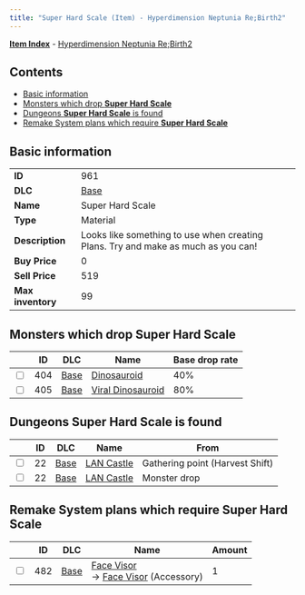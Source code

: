 ```yaml
---
title: "Super Hard Scale (Item) - Hyperdimension Neptunia Re;Birth2"
---
```


[**Item Index**](/neptunia/rb2/item/index.html) - [Hyperdimension Neptunia Re;Birth2](/neptunia/rb2)

## Contents

- [Basic information](#basic-information)
- [Monsters which drop **Super Hard Scale**](#monsters-which-drop-super-hard-scale)
- [Dungeons **Super Hard Scale** is found](#dungeons-super-hard-scale-is-found)
- [Remake System plans which require **Super Hard Scale**](#remake-system-plans-which-require-super-hard-scale)

## Basic information

|   |   |
| -- | -- |
| **ID** | 961 |
| **DLC** | [Base](/neptunia/rb2/dlc/0-base.html) |
| **Name** | Super Hard Scale |
| **Type** | Material |
| **Description** | Looks like something to use when creating Plans. Try and make as much as you can! |
| **Buy Price** | 0 |
| **Sell Price** | 519 |
| **Max inventory** | 99 |

## Monsters which drop **Super Hard Scale**

|    | ID | DLC | Name | Base drop rate |
| -- | -- | --- | ---- | -------------- |
| <input type="checkbox" id="rb2-monster-0-404" class="trackbox" /> | 404 | [Base](/neptunia/rb2/dlc/0-base.html) | [Dinosauroid](/neptunia/rb2/monster/0-404-dinosauroid.html) | 40% |
| <input type="checkbox" id="rb2-monster-0-405" class="trackbox" /> | 405 | [Base](/neptunia/rb2/dlc/0-base.html) | [Viral Dinosauroid](/neptunia/rb2/monster/0-405-viral-dinosauroid.html) | 80% |

## Dungeons **Super Hard Scale** is found

|    | ID | DLC | Name | From |
| -- | -- | --- | ---- | ---- |
| <input type="checkbox" id="rb2-dungeon-0-22" class="trackbox" /> | 22 | [Base](/neptunia/rb2/dlc/0-base.html) | [LAN Castle](/neptunia/rb2/dungeon/0-22-lan-castle.html) | Gathering point (Harvest Shift) |
| <input type="checkbox" id="rb2-dungeon-0-22" class="trackbox" /> | 22 | [Base](/neptunia/rb2/dlc/0-base.html) | [LAN Castle](/neptunia/rb2/dungeon/0-22-lan-castle.html) | Monster drop |

## Remake System plans which require **Super Hard Scale**

|    | ID | DLC | Name | Amount |
| -- | -- | --- | ---- | ------ |
| <input type="checkbox" id="rb2-remake-0-482" class="trackbox" /> | 482 | [Base](/neptunia/rb2/dlc/0-base.html) | [Face Visor](/neptunia/rb2/remake/0-482-face-visor.html)<br />→ [Face Visor](/neptunia/rb2/item/0-2413-face-visor.html) (Accessory) | 1 |